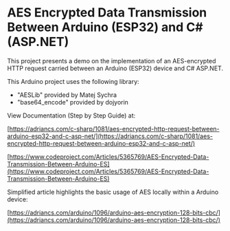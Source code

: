 # AES Encrypted Data Transmission Between Arduino (ESP32) and C# (ASP.NET)

This project presents a demo on the implementation of an AES-encrypted HTTP request carried between an Arduino (ESP32) device and C# ASP.NET.

This Arduino project uses the following library:
- "AESLib" provided by Matej Sychra
- "base64_encode" provided by dojyorin

View Documentation (Step by Step Guide) at:

[https://adriancs.com/c-sharp/1081/aes-encrypted-http-request-between-arduino-esp32-and-c-asp-net/](https://adriancs.com/c-sharp/1081/aes-encrypted-http-request-between-arduino-esp32-and-c-asp-net/)

[https://www.codeproject.com/Articles/5365769/AES-Encrypted-Data-Transmission-Between-Arduino-ES](https://www.codeproject.com/Articles/5365769/AES-Encrypted-Data-Transmission-Between-Arduino-ES)

Simplified article highlights the basic usage of AES locally within a Arduino device:

[https://adriancs.com/arduino/1096/arduino-aes-encryption-128-bits-cbc/](https://adriancs.com/arduino/1096/arduino-aes-encryption-128-bits-cbc/)
